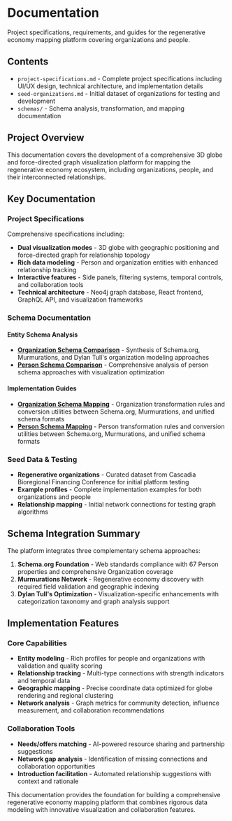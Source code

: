 # Documentation

Project specifications, requirements, and guides for the regenerative economy mapping platform covering organizations and people.

## Contents

- `project-specifications.md` - Complete project specifications including UI/UX design, technical architecture, and implementation details
- `seed-organizations.md` - Initial dataset of organizations for testing and development
- `schemas/` - Schema analysis, transformation, and mapping documentation

## Project Overview

This documentation covers the development of a comprehensive 3D globe and force-directed graph visualization platform for mapping the regenerative economy ecosystem, including organizations, people, and their interconnected relationships.

## Key Documentation

### Project Specifications
Comprehensive specifications including:
- **Dual visualization modes** - 3D globe with geographic positioning and force-directed graph for relationship topology
- **Rich data modeling** - Person and organization entities with enhanced relationship tracking
- **Interactive features** - Side panels, filtering systems, temporal controls, and collaboration tools
- **Technical architecture** - Neo4j graph database, React frontend, GraphQL API, and visualization frameworks

### Schema Documentation

#### Entity Schema Analysis
- **[Organization Schema Comparison](schemas/Organization/unified-organization-schema-comparison.md)** - Synthesis of Schema.org, Murmurations, and Dylan Tull's organization modeling approaches
- **[Person Schema Comparison](schemas/Person/unified-person-schema-comparison.md)** - Comprehensive analysis of person schema approaches with visualization optimization

#### Implementation Guides  
- **[Organization Schema Mapping](schemas/Organization/organization-schema-mapping-guide.md)** - Organization transformation rules and conversion utilities between Schema.org, Murmurations, and unified schema formats
- **[Person Schema Mapping](schemas/Person/person-schema-mapping-guide.md)** - Person transformation rules and conversion utilities between Schema.org, Murmurations, and unified schema formats

### Seed Data & Testing
- **Regenerative organizations** - Curated dataset from Cascadia Bioregional Financing Conference for initial platform testing
- **Example profiles** - Complete implementation examples for both organizations and people
- **Relationship mapping** - Initial network connections for testing graph algorithms

## Schema Integration Summary

The platform integrates three complementary schema approaches:

1. **Schema.org Foundation** - Web standards compliance with 67 Person properties and comprehensive Organization coverage
2. **Murmurations Network** - Regenerative economy discovery with required field validation and geographic indexing  
3. **Dylan Tull's Optimization** - Visualization-specific enhancements with categorization taxonomy and graph analysis support

## Implementation Features

### Core Capabilities
- **Entity modeling** - Rich profiles for people and organizations with validation and quality scoring
- **Relationship tracking** - Multi-type connections with strength indicators and temporal data
- **Geographic mapping** - Precise coordinate data optimized for globe rendering and regional clustering
- **Network analysis** - Graph metrics for community detection, influence measurement, and collaboration recommendations

### Collaboration Tools
- **Needs/offers matching** - AI-powered resource sharing and partnership suggestions
- **Network gap analysis** - Identification of missing connections and collaboration opportunities  
- **Introduction facilitation** - Automated relationship suggestions with context and rationale

This documentation provides the foundation for building a comprehensive regenerative economy mapping platform that combines rigorous data modeling with innovative visualization and collaboration features.